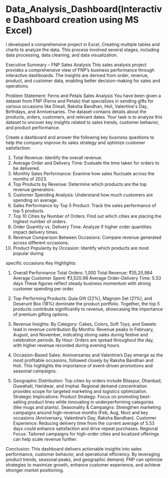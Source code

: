 # Data_Analysis_Dashboard(Interactive Dashboard creation using MS Excel)
I developed a comprehensive project in Excel, Creating multiple tables and charts to analyze the data. This process involved several stages, including data processing, data cleaning, and data visualization.

Executive Summary – FNP Sales Analysis
This sales analysis project provides a comprehensive view of FNP’s business performance through interactive dashboards. The insights are derived from order, revenue, product, and customer data, enabling better decision-making for sales and operations.

Problem Statement: Ferns and Petals Sales Analysis
You have been given a dataset from FNP (Ferns and Petals) that specializes in sending gifts for
various occasions like Diwali, Raksha Bandhan, Holi, Valentine's Day, Birthdays, and
Anniversaries. The dataset contains details about the products, orders, customers, and relevant
dates. Your task is to analyze this dataset to uncover key insights related to sales trends,
customer behavior, and product performance.

Create a dashboard and answer the following key business questions to help the company
improve its sales strategy and optimize customer satisfaction:
1. Total Revenue: Identify the overall revenue.
2. Average Order and Delivery Time: Evaluate the time taken for orders to be delivered.
3. Monthly Sales Performance: Examine how sales fluctuate across the months of 2023.
4. Top Products by Revenue: Determine which products are the top revenue generators.
5. Customer Spending Analysis: Understand how much customers are spending on
average.
6. Sales Performance by Top 5 Product: Track the sales performance of top 5 products.
7. Top 10 Cities by Number of Orders: Find out which cities are placing the highest
number of orders.
8. Order Quantity vs. Delivery Time: Analyze if higher order quantities impact delivery
times.
9. Revenue Comparison Between Occasions: Compare revenue generated across
different occasions.
10. Product Popularity by Occasion: Identify which products are most popular during

specific occasions
Key Highlights:
1. Overall Performance
Total Orders: 1,000
Total Revenue: ₹35,20,984
Average Customer Spent: ₹3,520.98
Average Order-Delivery Time: 5.53 days
These figures reflect steady business momentum with strong customer spending per order.

2. Top-Performing Products:
Quia Gift (22%), Magnam Set (21%), and Deserunt Box (18%) dominate the product portfolio.
Together, the top 5 products contribute significantly to revenue, showcasing the importance of premium gifting options.

3. Revenue Insights:
By Category: Cakes, Colors, Soft Toys, and Sweets lead in revenue contribution
By Months: Revenue peaks in February, August, and November, indicating strong sales during festive and celebration periods.
By Hour: Orders are spread throughout the day, with higher revenue recorded during evening hours.

4. Occasion-Based Sales:
Anniversaries and Valentine’s Day emerge as the most profitable occasions, followed closely by Raksha Bandhan and Holi.
This highlights the importance of event-driven promotions and seasonal campaigns.

5. Geographic Distribution:
Top cities by orders include Bilaspur, Dhanbad, Guwahati, Haridwar, and Imphal.
Regional demand concentration provides scope for targeted marketing and logistics optimization.
Strategic Implications:
Product Strategy: Focus on promoting best-selling product lines while innovating in underperforming categories (like mugs and plants).
Seasonality & Campaigns: Strengthen marketing campaigns around high-revenue months (Feb, Aug, Nov) and key occasions (Anniversary, Valentine’s Day, Raksha Bandhan).
Customer Experience: Reducing delivery time from the current average of 5.53 days could enhance satisfaction and drive repeat purchases.
Regional Focus: Tailored campaigns for high-order cities and localized offerings can help scale revenue further.

Conclusion:
This dashboard delivers actionable insights into sales performance, customer behavior, and operational efficiency. By leveraging product trends, seasonal peaks, and geographic demand, FNP can optimize strategies to maximize growth, enhance customer experience, and achieve stronger market positioning.

